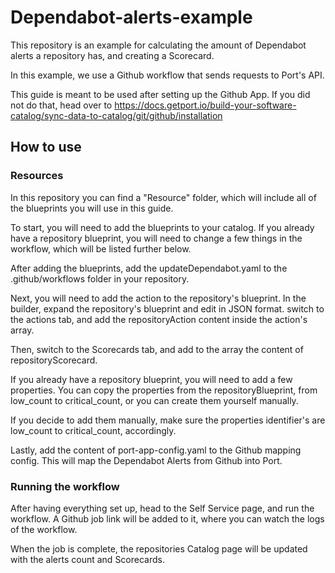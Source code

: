 # Dependabot-alerts-example
This repository is an example for calculating the amount of Dependabot alerts a repository has, and creating a Scorecard.

In this example, we use a Github workflow that sends requests to Port's API.

This guide is meant to be used after setting up the Github App. If you did not do that, head over to https://docs.getport.io/build-your-software-catalog/sync-data-to-catalog/git/github/installation

## How to use
### Resources
In this repository you can find a "Resource" folder, which will include all of the blueprints you will use in this guide.

To start, you will need to add the blueprints to your catalog. If you already have a repository blueprint, you will need to change a few things in the workflow, which will be listed further below.

After adding the blueprints, add the updateDependabot.yaml to the .github/workflows folder in your repository.

Next, you will need to add the action to the repository's blueprint. In the builder, expand the repository's blueprint and edit in JSON format. switch to the actions tab, and add the repositoryAction content inside the action's array.

Then, switch to the Scorecards tab, and add to the array the content of repositoryScorecard.

If you already have a repository blueprint, you will need to add a few properties. You can copy the properties from the repositoryBlueprint, from low_count to critical_count, or you can create them yourself manually.

If you decide to add them manually, make sure the properties identifier's are low_count to critical_count, accordingly.

Lastly, add the content of port-app-config.yaml to the Github mapping config. This will map the Dependabot Alerts from Github into Port.

### Running the workflow
After having everything set up, head to the Self Service page, and run the workflow. A Github job link will be added to it, where you can watch the logs of the workflow.

When the job is complete, the repositories Catalog page will be updated with the alerts count and Scorecards.

